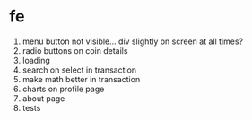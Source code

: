 # fe
1. menu button not visible... div slightly on screen at all times?
2. radio buttons on coin details
3. loading 
4. search on select in transaction
5. make math better in transaction
6. charts on profile page
7. about page
8. tests

